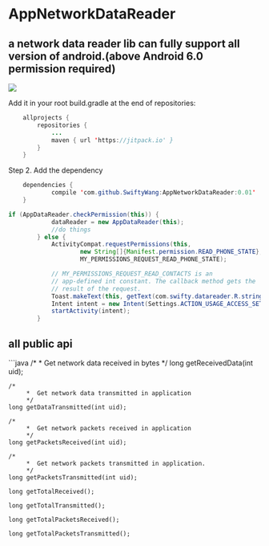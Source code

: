 
<h1>AppNetworkDataReader</h1>
<h2>a network data reader lib can fully support all version of android.(above Android 6.0 permission required)</h2>

[![](https://jitpack.io/v/SwiftyWang/AppNetworkDataReader.svg)](https://jitpack.io/#SwiftyWang/AppNetworkDataReader)

Add it in your root build.gradle at the end of repositories:
```java
	allprojects {
		repositories {
			...
			maven { url 'https://jitpack.io' }
		}
	}
```
Step 2. Add the dependency
```java
	dependencies {
	        compile 'com.github.SwiftyWang:AppNetworkDataReader:0.01'
	}
```

```java
if (AppDataReader.checkPermission(this)) {
            dataReader = new AppDataReader(this);
            //do things
        } else {
            ActivityCompat.requestPermissions(this,
                    new String[]{Manifest.permission.READ_PHONE_STATE},
                    MY_PERMISSIONS_REQUEST_READ_PHONE_STATE);

            // MY_PERMISSIONS_REQUEST_READ_CONTACTS is an
            // app-defined int constant. The callback method gets the
            // result of the request.
            Toast.makeText(this, getText(com.swifty.datareader.R.string.please_grant_permission), Toast.LENGTH_SHORT).show();
            Intent intent = new Intent(Settings.ACTION_USAGE_ACCESS_SETTINGS);
            startActivity(intent);
        }

```

<h2>all public api</h2>
```java
    /*
             *  Get network data received in bytes
             */
    long getReceivedData(int uid);

    /*
         *  Get network data transmitted in application
         */
    long getDataTransmitted(int uid);

    /*
         *  Get network packets received in application
         */
    long getPacketsReceived(int uid);

    /*
         *  Get network packets transmitted in application.
         */
    long getPacketsTransmitted(int uid);

    long getTotalReceived();

    long getTotalTransmitted();

    long getTotalPacketsReceived();

    long getTotalPacketsTransmitted();
```